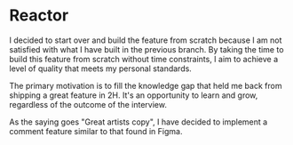 # Reactor

I decided to start over and build the feature from scratch because I am not satisfied with what I have built in the previous branch.
By taking the time to build this feature from scratch without time constraints, I aim to achieve a level of quality that meets my personal standards.

The primary motivation is to fill the knowledge gap that held me back from shipping a great feature in 2H. It's an opportunity to learn and grow, regardless of the outcome of the interview.

As the saying goes "Great artists copy", I have decided to implement a comment feature similar to that found in Figma.
